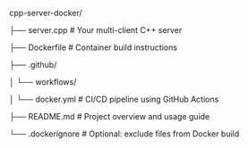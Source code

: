 cpp-server-docker/

├── server.cpp              # Your multi-client C++ server

├── Dockerfile              # Container build instructions

├── .github/

│   └── workflows/

│       └── docker.yml      # CI/CD pipeline using GitHub Actions

├── README.md               # Project overview and usage guide

└── .dockerignore           # Optional: exclude files from Docker build
